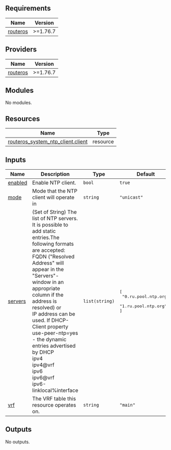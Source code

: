 <!-- BEGIN_TF_DOCS -->
## Requirements

| Name | Version |
|------|---------|
| <a name="requirement_routeros"></a> [routeros](#requirement\_routeros) | >=1.76.7 |

## Providers

| Name | Version |
|------|---------|
| <a name="provider_routeros"></a> [routeros](#provider\_routeros) | >=1.76.7 |

## Modules

No modules.

## Resources

| Name | Type |
|------|------|
| [routeros_system_ntp_client.client](https://registry.terraform.io/providers/terraform-routeros/routeros/latest/docs/resources/system_ntp_client) | resource |

## Inputs

| Name | Description | Type | Default | Required |
|------|-------------|------|---------|:--------:|
| <a name="input_enabled"></a> [enabled](#input\_enabled) | Enable NTP client. | `bool` | `true` | no |
| <a name="input_mode"></a> [mode](#input\_mode) | Mode that the NTP client will operate in | `string` | `"unicast"` | no |
| <a name="input_servers"></a> [servers](#input\_servers) | (Set of String) The list of NTP servers. It is possible to add static entries.The following formats are accepted:<br/>    FQDN ("Resolved Address" will appear in the "Servers"- window in an appropriate column if the address is resolved) or <br/>    IP address can be used. If DHCP-Client property use-peer-ntp=yes - the dynamic entries advertised by DHCP<br/>    ipv4<br/>    ipv4@vrf<br/>    ipv6<br/>    ipv6@vrf<br/>    ipv6-linklocal%interface | `list(string)` | <pre>[<br/>  "0.ru.pool.ntp.org",<br/>  "1.ru.pool.ntp.org"<br/>]</pre> | no |
| <a name="input_vrf"></a> [vrf](#input\_vrf) | The VRF table this resource operates on. | `string` | `"main"` | no |

## Outputs

No outputs.
<!-- END_TF_DOCS -->